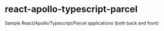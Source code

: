 # react-apollo-typescript-parcel
Sample React/Apollo/Typescript/Parcel applications (both back and front)
